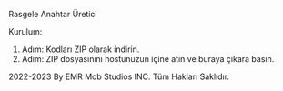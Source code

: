 Rasgele Anahtar Üretici

Kurulum:

1. Adım: Kodları ZIP olarak indirin.
2. Adım: ZIP dosyasınını hostunuzun içine atın ve buraya çıkara basın.

2022-2023 By EMR Mob Studios INC.
Tüm Hakları Saklıdır.

